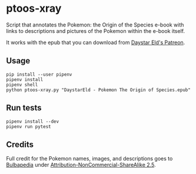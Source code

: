 # ptoos-xray

Script that annotates the Pokemon: the Origin of the Species e-book with links
to descriptions and pictures of the Pokemon within the e-book itself. 

It works with the epub that you can download from [Daystar Eld's Patreon](https://www.patreon.com/daystareld/).

## Usage

```shell
pip install --user pipenv
pipenv install
pipenv shell
python ptoos-xray.py "DaystarEld - Pokemon The Origin of Species.epub"
```

## Run tests

```shell
pipenv install --dev
pipenv run pytest
```

## Credits

Full credit for the Pokemon names, images, and descriptions goes to
[Bulbapedia](https://bulbapedia.bulbagarden.net) under
[Attribution-NonCommercial-ShareAlike 2.5](https://creativecommons.org/licenses/by-nc-sa/2.5/).